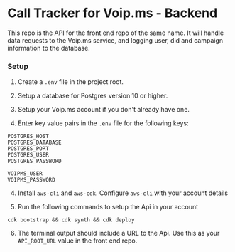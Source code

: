 # Call Tracker for Voip.ms - Backend

This repo is the API for the front end repo of the same name. It will handle data requests to the Voip.ms service, and logging user, did and campaign information to the database.


### Setup

1. Create a `.env` file in the project root. 

2. Setup a database for Postgres version 10 or higher. 

3. Setup your Voip.ms account if you don't already have one. 

4. Enter key value pairs in the `.env` file for the following keys:

```
POSTGRES_HOST
POSTGRES_DATABASE
POSTGRES_PORT
POSTGRES_USER
POSTGRES_PASSWORD

VOIPMS_USER
VOIPMS_PASSWORD
```

4. Install `aws-cli` and `aws-cdk`. Configure `aws-cli` with your account details

5. Run the following commands to setup the Api in your account

```
cdk bootstrap && cdk synth && cdk deploy
```

6. The terminal output should include a URL to the Api. Use this as your `API_ROOT_URL` value in the front end repo.

